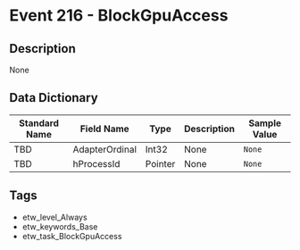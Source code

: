 # Event 216 - BlockGpuAccess

## Description
None

## Data Dictionary
|Standard Name|Field Name|Type|Description|Sample Value|
|---|---|---|---|---|
|TBD|AdapterOrdinal|Int32|None|`None`|
|TBD|hProcessId|Pointer|None|`None`|

## Tags
* etw_level_Always
* etw_keywords_Base
* etw_task_BlockGpuAccess